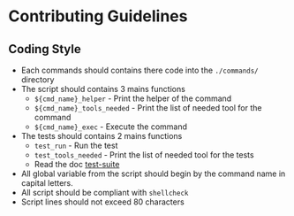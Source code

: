 # Contributing Guidelines

## Coding Style

* Each commands should contains there code into the `./commands/` directory
* The script should contains 3 mains functions
  * `${cmd_name}_helper` - Print the helper of the command
  * `${cmd_name}_tools_needed` - Print the list of needed tool for the command
  * `${cmd_name}_exec` - Execute the command
* The tests should contains 2 mains functions
  * `test_run` - Run the test
  * `test_tools_needed` - Print the list of needed tool for the tests
  * Read the doc [test-suite](./docs/test-suite.md)
* All global variable from the script should begin by the command name in
  capital letters.
* All script should be compliant with `shellcheck`
* Script lines should not exceed 80 characters
